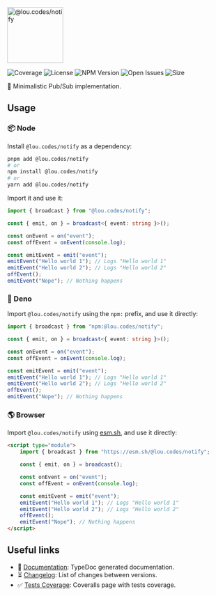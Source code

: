 <img id="logo" alt="@lou.codes/notify" src="https://lou.codes/logos/lou_codes_notify.svg" height="128" />

![Coverage][coverage-badge] ![License][license-badge]
![NPM Version][npm-version-badge] ![Open Issues][open-issues-badge]
![Size][size-badge]

📣 Minimalistic Pub/Sub implementation.

## Usage

### 📦 Node

Install `@lou.codes/notify` as a dependency:

```bash
pnpm add @lou.codes/notify
# or
npm install @lou.codes/notify
# or
yarn add @lou.codes/notify
```

Import it and use it:

```typescript
import { broadcast } from "@lou.codes/notify";

const { emit, on } = broadcast<{ event: string }>();

const onEvent = on("event");
const offEvent = onEvent(console.log);

const emitEvent = emit("event");
emitEvent("Hello world 1"); // Logs "Hello world 1"
emitEvent("Hello world 2"); // Logs "Hello world 2"
offEvent();
emitEvent("Nope"); // Nothing happens
```

### 🦕 Deno

Import `@lou.codes/notify` using the `npm:` prefix, and use it directly:

```typescript
import { broadcast } from "npm:@lou.codes/notify";

const { emit, on } = broadcast<{ event: string }>();

const onEvent = on("event");
const offEvent = onEvent(console.log);

const emitEvent = emit("event");
emitEvent("Hello world 1"); // Logs "Hello world 1"
emitEvent("Hello world 2"); // Logs "Hello world 2"
offEvent();
emitEvent("Nope"); // Nothing happens
```

### 🌎 Browser

Import `@lou.codes/notify` using [esm.sh][esm.sh], and use it directly:

```html
<script type="module">
	import { broadcast } from "https://esm.sh/@lou.codes/notify";

	const { emit, on } = broadcast();

	const onEvent = on("event");
	const offEvent = onEvent(console.log);

	const emitEvent = emit("event");
	emitEvent("Hello world 1"); // Logs "Hello world 1"
	emitEvent("Hello world 2"); // Logs "Hello world 2"
	offEvent();
	emitEvent("Nope"); // Nothing happens
</script>
```

## Useful links

-   📝 [Documentation][documentation]: TypeDoc generated documentation.
-   ⏳ [Changelog][changelog]: List of changes between versions.
-   ✅ [Tests Coverage][coverage]: Coveralls page with tests coverage.

<!-- Reference -->

[changelog]:
	https://github.com/loucyx/lou.codes/blob/main/packages/@lou.codes/notify/CHANGELOG.md
[coverage-badge]:
	https://img.shields.io/coveralls/github/loucyx/lou.codes.svg?label=Test+Coverage&labelColor=666&color=0a8
[coverage]: https://coveralls.io/github/loucyx/lou.codes
[documentation]: https://lou.codes/libraries/lou_codes_notify/
[esm.sh]: https://esm.sh
[license-badge]:
	https://img.shields.io/npm/l/@lou.codes/notify.svg?label=License&labelColor=666&color=0a8
[npm-version-badge]:
	https://img.shields.io/npm/v/@lou.codes/notify.svg?label=NPM+Version&labelColor=666&color=0a8
[open-issues-badge]:
	https://img.shields.io/github/issues/loucyx/lou.codes.svg?label=Issues&labelColor=666&color=0a8
[size-badge]:
	https://img.shields.io/badge/dynamic/json?label=Size+(min%2Bbrotli)&labelColor=666&color=0a8&suffix=KiB&query=%24.size&url=https%3A%2F%2Fraw.githubusercontent.com%2Floucyx%2Flou.codes%2Fmain%2Fpackages%2F%40lou.codes%2Fnotify%2Fpackage.json
[lou.codes]: https://lou.codes
